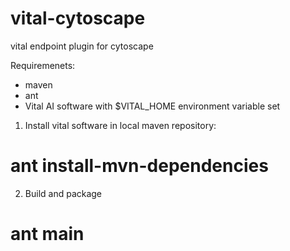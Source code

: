 vital-cytoscape
===============

vital endpoint plugin for cytoscape

Requiremenets:
- maven
- ant
- Vital AI software with $VITAL_HOME environment variable set


1. Install vital software in local maven repository:

# ant install-mvn-dependencies


2. Build and package 

# ant main


